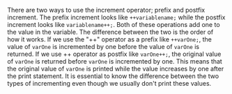 There are two ways to use the increment operator; prefix and postfix increment. The prefix increment looks like `++variablename;` while the postfix increment looks like `variablename++;`. Both of these operations add one to the value in the variable. The difference between the two is the order of how it works. If we use the "++" operator as a prefix like `++varOne;`, the value of `varOne` is incremented by one before the value of `varOne` is returned. If we use ++ operator as postfix like `varOne++;`, the original value of `varOne` is returned before `varOne` is incremented by one. This means that the original value of `varOne` is printed while the value increases by one after the print statement. It is essential to know the difference between the two types of incrementing even though we usually don't print these values.
